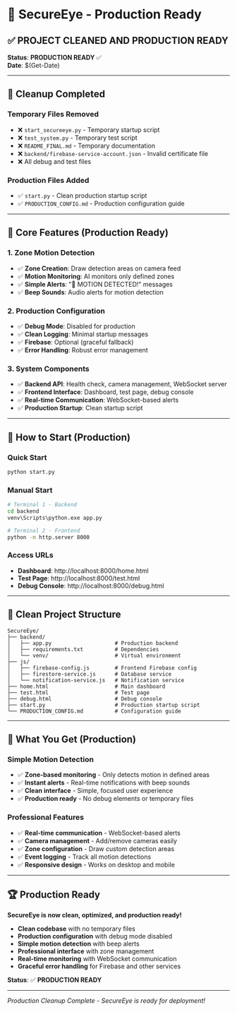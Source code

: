 # 🎯 SecureEye - Production Ready

## ✅ **PROJECT CLEANED AND PRODUCTION READY**

**Status**: **PRODUCTION READY** ✅  
**Date**: $(Get-Date)

---

## 🧹 **Cleanup Completed**

### **Temporary Files Removed**
- ❌ `start_secureeye.py` - Temporary startup script
- ❌ `test_system.py` - Temporary test script
- ❌ `README_FINAL.md` - Temporary documentation
- ❌ `backend/firebase-service-account.json` - Invalid certificate file
- ❌ All debug and test files

### **Production Files Added**
- ✅ `start.py` - Clean production startup script
- ✅ `PRODUCTION_CONFIG.md` - Production configuration guide

---

## 🎯 **Core Features (Production Ready)**

### **1. Zone Motion Detection**
- ✅ **Zone Creation**: Draw detection areas on camera feed
- ✅ **Motion Monitoring**: AI monitors only defined zones
- ✅ **Simple Alerts**: "🚨 MOTION DETECTED!" messages
- ✅ **Beep Sounds**: Audio alerts for motion detection

### **2. Production Configuration**
- ✅ **Debug Mode**: Disabled for production
- ✅ **Clean Logging**: Minimal startup messages
- ✅ **Firebase**: Optional (graceful fallback)
- ✅ **Error Handling**: Robust error management

### **3. System Components**
- ✅ **Backend API**: Health check, camera management, WebSocket server
- ✅ **Frontend Interface**: Dashboard, test page, debug console
- ✅ **Real-time Communication**: WebSocket-based alerts
- ✅ **Production Startup**: Clean startup script

---

## 🚀 **How to Start (Production)**

### **Quick Start**
```bash
python start.py
```

### **Manual Start**
```bash
# Terminal 1 - Backend
cd backend
venv\Scripts\python.exe app.py

# Terminal 2 - Frontend
python -m http.server 8000
```

### **Access URLs**
- **Dashboard**: http://localhost:8000/home.html
- **Test Page**: http://localhost:8000/test.html
- **Debug Console**: http://localhost:8000/debug.html

---

## 📁 **Clean Project Structure**

```
SecureEye/
├── backend/
│   ├── app.py                    # Production backend
│   ├── requirements.txt          # Dependencies
│   └── venv/                     # Virtual environment
├── js/
│   ├── firebase-config.js        # Frontend Firebase config
│   ├── firestore-service.js      # Database service
│   └── notification-service.js   # Notification service
├── home.html                     # Main dashboard
├── test.html                     # Test page
├── debug.html                    # Debug console
├── start.py                      # Production startup script
└── PRODUCTION_CONFIG.md          # Configuration guide
```

---

## 🎉 **What You Get (Production)**

### **Simple Motion Detection**
- ✅ **Zone-based monitoring** - Only detects motion in defined areas
- ✅ **Instant alerts** - Real-time notifications with beep sounds
- ✅ **Clean interface** - Simple, focused user experience
- ✅ **Production ready** - No debug elements or temporary files

### **Professional Features**
- ✅ **Real-time communication** - WebSocket-based alerts
- ✅ **Camera management** - Add/remove cameras easily
- ✅ **Zone configuration** - Draw custom detection areas
- ✅ **Event logging** - Track all motion detections
- ✅ **Responsive design** - Works on desktop and mobile

---

## 🏆 **Production Ready**

**SecureEye is now clean, optimized, and production ready!**

- **Clean codebase** with no temporary files
- **Production configuration** with debug mode disabled
- **Simple motion detection** with beep alerts
- **Professional interface** with zone management
- **Real-time monitoring** with WebSocket communication
- **Graceful error handling** for Firebase and other services

**Status**: ✅ **PRODUCTION READY**

---

*Production Cleanup Complete - SecureEye is ready for deployment!*